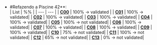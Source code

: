 
-   #Refazendo a Piscine 42**:    
    | List | %% |
    | --- | --- |
    | [**C00**](https://github.com/AllanDantas21/42Piscine_reloaded/tree/main/c00) | 100% -> validated |
    | [**C01**](https://github.com/AllanDantas21/42Piscine_reloaded/tree/main/c01) | 100% -> validated|
    | [**C02**](https://github.com/AllanDantas21/42Piscine_reloaded/tree/main/c02) | 100% -> validated|
    | [**C03**](https://github.com/AllanDantas21/42Piscine_reloaded/tree/main/c03) | 100% -> validated|
    | [**C04**](https://github.com/AllanDantas21/42Piscine_reloaded/tree/main/c04) | 100% -> validated|
    | [**C05**](https://github.com/AllanDantas21/42Piscine_reloaded/tree/main/c05) | 100% -> not validated|
    | [**C06**](https://github.com/AllanDantas21/42Piscine_reloaded/tree/main/c06) | 100% -> validated|
    | [**C07**](https://github.com/AllanDantas21/42Piscine_reloaded/tree/main/c07) | 100% -> validated|
    | [**C08**](https://github.com/AllanDantas21/42Piscine_reloaded/tree/main/c08) | 100% -> validated|
    | [**C09**](https://github.com/AllanDantas21/42Piscine_reloaded/tree/main/c09) | 100% -> validated|
    | [**C10**](https://github.com/AllanDantas21/42Piscine_reloaded/tree/main/c10) | 75% -> not validated|
    | [**C11**](https://github.com/AllanDantas21/42Piscine_reloaded/tree/main/c11) | 100% -> not validated|
    | [**C12**](https://github.com/AllanDantas21/42Piscine_reloaded/tree/main/c12) | 65% -> not validated|
    | [**C13**](https://github.com/AllanDantas21/42Piscine_reloaded/tree/main/c13) | 0% -> not validated|
